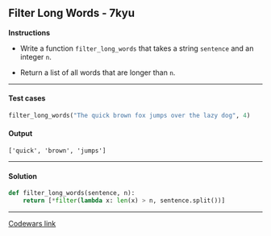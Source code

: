 ## Filter Long Words - 7kyu

**Instructions**

- Write a function `filter_long_words` that takes a string `sentence` and an integer `n`.

- Return a list of all words that are longer than `n`.

---

#### Test cases

```python
filter_long_words("The quick brown fox jumps over the lazy dog", 4)
```

#### Output 

```
['quick', 'brown', 'jumps']
```

---

#### Solution

```python
def filter_long_words(sentence, n): 
    return [*filter(lambda x: len(x) > n, sentence.split())]
```

---

[Codewars link](https://www.codewars.com/kata/5697fb83f41965761f000052)
